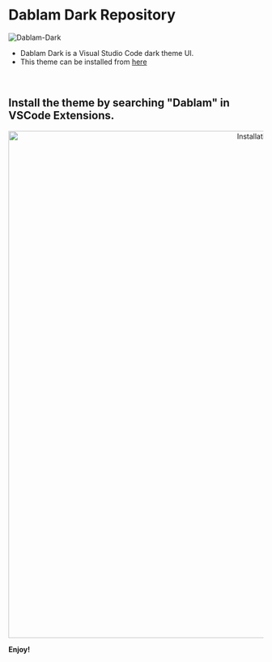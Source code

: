 # Dablam Dark Repository
![Dablam-Dark](https://raw.githubusercontent.com/oyeabhijit/dablam-theme-dark/master/readme-image/dablam-hero-p.png)
 * Dablam Dark is a Visual Studio Code dark theme UI.
 * This theme can be installed from [here](https://marketplace.visualstudio.com/items?itemName=AbhijitRout.dablam-theme-dark)


<br>

## Install the theme by searching "Dablam" in VSCode Extensions.
<p align="center">
  <img width="1000" src="https://raw.githubusercontent.com/oyeabhijit/dablam-theme-dark/master/readme-image/install_steps.gif" alt="Installation Steps">
</p>



**Enjoy!**
